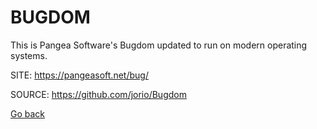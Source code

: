 # BUGDOM

 This is Pangea Software's Bugdom updated to run on modern operating systems.
 
 SITE: https://pangeasoft.net/bug/

 SOURCE: https://github.com/jorio/Bugdom

 [Go back](https://portable-linux-apps.github.io/apps.html)
